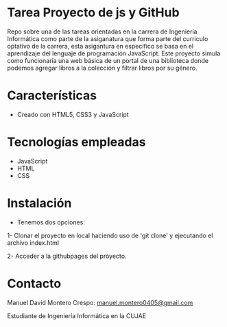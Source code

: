 # Tarea Proyecto de js y GitHub

Repo sobre una de las tareas orientadas en la carrera de Ingeniería Informática como parte de la asiganatura que forma parte del curriculo optativo de la carrera, esta asigantura en específico se basa en el aprendizaje del lenguaje de programación JavaScript. Este proyecto simula como funcionaría una web básica de un portal de una biblioteca donde podemos agregar libros a la colección y filtrar libros por su género.

# Características

- Creado con HTML5, CSS3 y JavaScript

# Tecnologías empleadas

- JavaScript
- HTML
- CSS

# Instalación

- Tenemos dos opciones:

1- Clonar el proyecto en local haciendo uso de 'git clone' y ejecutando el archivo index.html 

2- Acceder a la githubpages del proyecto.

# Contacto 

Manuel David Montero Crespo: manuel.montero0405@gmail.com

Estudiante de Ingeniería Informática en la CUJAE
